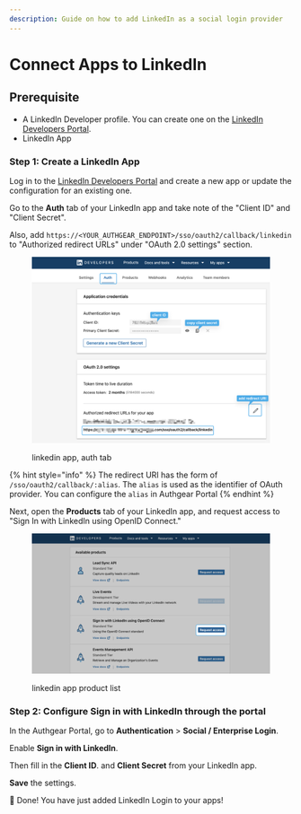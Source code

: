 ```yaml
---
description: Guide on how to add LinkedIn as a social login provider
---
```


# Connect Apps to LinkedIn

## Prerequisite

* A LinkedIn Developer profile. You can create one on the [LinkedIn Developers Portal](https://developer.linkedin.com/).
* LinkedIn App

### Step 1: Create a LinkedIn App

Log in to the [LinkedIn Developers Portal](https://developer.linkedin.com/) and create a new app or update the configuration for an existing one.

Go to the **Auth** tab of your LinkedIn app and take note of the "Client ID" and "Client Secret".&#x20;

Also, add `https://<YOUR_AUTHGEAR_ENDPOINT>/sso/oauth2/callback/linkedin` to "Authorized redirect URLs" under "OAuth 2.0 settings" section.

<figure><img src="../../../.gitbook/assets/linkedin-social-login-auth-tab.png" alt=""><figcaption><p>linkedin app, auth tab</p></figcaption></figure>

{% hint style="info" %}
The redirect URI has the form of `/sso/oauth2/callback/:alias`. The `alias` is used as the identifier of OAuth provider. You can configure the `alias` in Authgear Portal
{% endhint %}

Next, open the **Products** tab of your LinkedIn app, and request access to "Sign In with LinkedIn using OpenID Connect."

<figure><img src="../../../.gitbook/assets/linkedin-enable-oidc.png" alt=""><figcaption><p>linkedin app product list</p></figcaption></figure>



### Step 2: Configure Sign in with LinkedIn through the portal

In the Authgear Portal, go to **Authentication** > **Social / Enterprise Login**.

Enable **Sign in with LinkedIn**.

Then fill in the **Client ID**. and **Client Secret** from your LinkedIn app.

**Save** the settings.

🎉 Done! You have just added LinkedIn Login to your apps!
